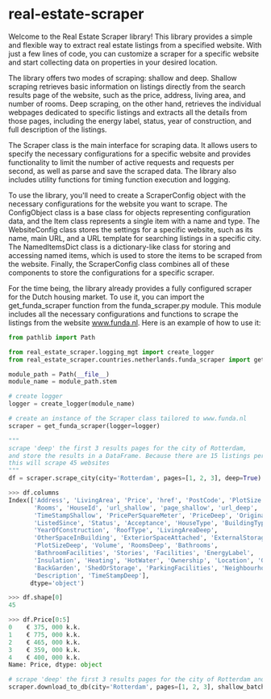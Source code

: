 # real-estate-scraper

Welcome to the Real Estate Scraper library! This library provides a simple and flexible way to extract real estate listings from a specified website. With just a few lines of code, you can customize a scraper for a specific website and start collecting data on properties in your desired location.

The library offers two modes of scraping: shallow and deep. Shallow scraping retrieves basic information on listings directly from the search results page of the website, such as the price, address, living area, and number of rooms. Deep scraping, on the other hand, retrieves the individual webpages dedicated to specific listings and extracts all the details from those pages, including the energy label, status, year of construction, and full description of the listings.

The Scraper class is the main interface for scraping data. It allows users to specify the necessary configurations for a specific website and provides functionality to limit the number of active requests and requests per second, as well as parse and save the scraped data. The library also includes utility functions for timing function execution and logging.

To use the library, you'll need to create a ScraperConfig object with the necessary configurations for the website you want to scrape. The ConfigObject class is a base class for objects representing configuration data, and the Item class represents a single item with a name and type. The WebsiteConfig class stores the settings for a specific website, such as its name, main URL, and a URL template for searching listings in a specific city. The NamedItemsDict class is a dictionary-like class for storing and accessing named items, which is used to store the items to be scraped from the website. Finally, the ScraperConfig class combines all of these components to store the configurations for a specific scraper.

For the time being, the library already provides a fully configured scraper for the Dutch housing market. To use it, you can import the get_funda_scraper function from the funda_scraper.py module. This module includes all the necessary configurations and functions to scrape the listings from the website www.funda.nl. Here is an example of how to use it:

```python
from pathlib import Path

from real_estate_scraper.logging_mgt import create_logger
from real_estate_scraper.countries.netherlands.funda_scraper import get_funda_scraper

module_path = Path(__file__)
module_name = module_path.stem

# create logger
logger = create_logger(module_name)

# create an instance of the Scraper class tailored to www.funda.nl
scraper = get_funda_scraper(logger=logger)

"""
scrape 'deep' the first 3 results pages for the city of Rotterdam, 
and store the results in a DataFrame. Because there are 15 listings per results page, 
this will scrape 45 websites 
"""
df = scraper.scrape_city(city='Rotterdam', pages=[1, 2, 3], deep=True)

>>> df.columns
Index(['Address', 'LivingArea', 'Price', 'href', 'PostCode', 'PlotSize',
       'Rooms', 'HouseId', 'url_shallow', 'page_shallow', 'url_deep',
       'TimeStampShallow', 'PricePerSquareMeter', 'PriceDeep', 'OriginalPrice',
       'ListedSince', 'Status', 'Acceptance', 'HouseType', 'BuildingType',
       'YearOfConstruction', 'RoofType', 'LivingAreaDeep',
       'OtherSpaceInBuilding', 'ExteriorSpaceAttached', 'ExternalStorageSpace',
       'PlotSizeDeep', 'Volume', 'RoomsDeep', 'Bathrooms',
       'BathroomFacilities', 'Stories', 'Facilities', 'EnergyLabel',
       'Insulation', 'Heating', 'HotWater', 'Ownership', 'Location', 'Garden',
       'BackGarden', 'ShedOrStorage', 'ParkingFacilities', 'Neighbourhood',
       'Description', 'TimeStampDeep'],
      dtype='object')

>>> df.shape[0]
45

>>> df.Price[0:5]
0    € 375, 000 k.k.
1    € 775, 000 k.k.
2    € 465, 000 k.k.
3    € 359, 000 k.k.
4    € 400, 000 k.k.
Name: Price, dtype: object

# scrape 'deep' the first 3 results pages for the city of Rotterdam and store the results in a SQLite database
scraper.download_to_db(city='Rotterdam', pages=[1, 2, 3], shallow_batch_size=5, deep=True)
```
